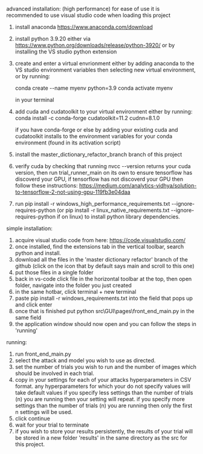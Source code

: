 advanced installation: (high performance)
for ease of use it is recommended to use visual studio code when loading this project

1) install anaconda https://www.anaconda.com/download
2) install python 3.9.20 either via https://www.python.org/downloads/release/python-3920/ or by installing the VS studio python extension
3) create and enter a virtual envrionment either by adding anaconda to the VS studio environment variables then selecting new virtual environment,
   or by running:

   conda create --name myenv python=3.9
   conda activate myenv

   in your terminal

4) add cuda and cudatoolkit to your virtual environment either by running:
   conda install -c conda-forge cudatoolkit=11.2 cudnn=8.1.0

   if you have conda-forge or else by adding your existing cuda and cudatoolkit installs to the environment variables for your conda environment (found in its
   activation script)

5) install the master_dictionary_refactor_branch branch of this project

6) verify cuda by checking that running nvcc --version returns your cuda version, then run trial_runner_main on its own to ensure tensorflow has discoverd
    your GPU, if tensorflow has not discoverd your GPU then follow these instructions: https://medium.com/analytics-vidhya/solution-to-tensorflow-2-not-using-gpu-119fb3e04daa

7) run pip install -r windows_high_performance_requirements.txt --ignore-requires-python (or pip install -r linux_native_requirements.txt --ignore-requires-python if on linux)  to install python library dependencies.

simple installation:
1) acquire visual studio code from here: https://code.visualstudio.com/
2) once installed, find the extensions tab in the vertical toolbar, search python and install.
3) download all the files in the 'master dictionary refactor' branch of the github (click on the icon that by default says main and scroll to this one)
4) put those files in a single folder
5) back in vs-code click file in the horizontal toolbar at the top, then open folder, navigate into the folder you just created
6) in the same hotbar, click terminal + new terminal
7) paste pip install -r windows_requirements.txt into the field that pops up and click enter
8) once that is finished put python src\\GUI\\pages\\front_end_main.py in the same field
9) the application window should now open and you can follow the steps in 'running'

running:
1) run front_end_main.py
2) select the attack and model you wish to use as directed.
3) set the number of trials you wish to run and the number of images which should be involved in each trial.
4) copy in your settings for each of your attacks hyperparameters in CSV format.
     any hyperparameters for which your do not specify values will take default values
     if you specify less settings than the number of trials (n) you are running then your setting will repeat.
     if you specify more settings than the number of trials (n) you are running then only the first n settings will be used.
5) click continue
6) wait for your trial to terminate
7) if you wish to store your results persistently, the results of your trial will be stored in a new folder 'results' in the same directory as the src for this
  project.
